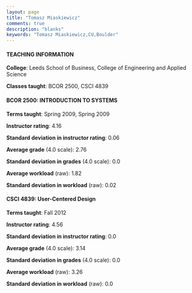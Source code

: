 ```yaml
---
layout: page
title: "Tomasz Miaskiewicz" 
comments: true
description: "blanks"
keywords: "Tomasz Miaskiewicz,CU,Boulder"
---
```

<head>
<script src="https://ajax.googleapis.com/ajax/libs/jquery/2.1.3/jquery.min.js"></script>
<script src="https://dl.dropboxusercontent.com/s/pc42nxpaw1ea4o9/highcharts.js?dl=0"></script>
<!-- <script src="../assets/js/highcharts.js"></script> -->
<style type="text/css">@font-face {
	font-family: "Bebas Neue";
	src: url(https://www.filehosting.org/file/details/544349/BebasNeue Regular.otf) format("opentype");
	}
	h1.Bebas { 
		font-family: "Bebas Neue", Verdana, Tahoma;
	}
</style>
</head>
	   
#### TEACHING INFORMATION

**College**: Leeds School of Business, College of Engineering and Applied Science

**Classes taught**: BCOR 2500, CSCI 4839

#### BCOR 2500: INTRODUCTION TO SYSTEMS

**Terms taught**: Spring 2009, Spring 2009

**Instructor rating**: 4.16

**Standard deviation in instructor rating**: 0.06

**Average grade** (4.0 scale): 2.76

**Standard deviation in grades** (4.0 scale): 0.0

**Average workload** (raw): 1.82

**Standard deviation in workload** (raw): 0.02

#### CSCI 4839: User-Centered Design

**Terms taught**: Fall 2012

**Instructor rating**: 4.56

**Standard deviation in instructor rating**: 0.0

**Average grade** (4.0 scale): 3.14

**Standard deviation in grades** (4.0 scale): 0.0

**Average workload** (raw): 3.26

**Standard deviation in workload** (raw): 0.0

